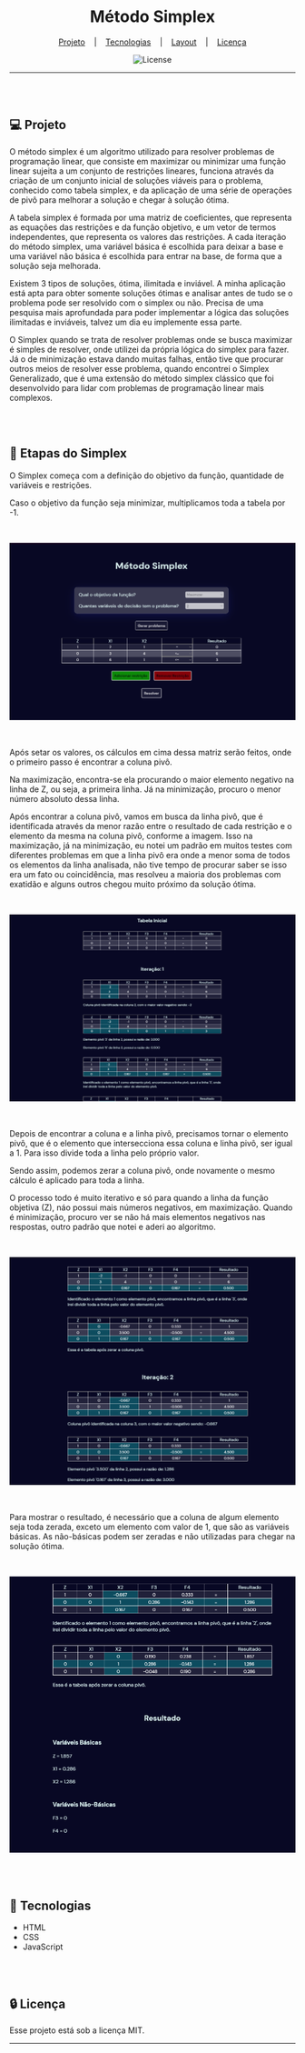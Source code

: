 <h1 align="center">Método Simplex</h1>

<div align="center">

[Projeto](#projeto) &nbsp;&nbsp;&nbsp;|&nbsp;&nbsp;&nbsp; [Tecnologias](#tecnologias)
&nbsp;&nbsp;&nbsp;|&nbsp;&nbsp;&nbsp; [Layout](#layout) &nbsp;&nbsp;&nbsp;|&nbsp;&nbsp;&nbsp;
[Licença](#license)

</div>

<p align="center">
  <img alt="License" src="https://img.shields.io/static/v1?label=license&message=MIT&color=49AA26&labelColor=000000">
</p>

<div align="center">

</div>

<hr>
<br>
<br>

## 💻 Projeto <a name = "projeto"></a>

O método simplex é um algoritmo utilizado para resolver problemas de programação linear, que
consiste em maximizar ou minimizar uma função linear sujeita a um conjunto de restrições lineares,
funciona através da criação de um conjunto inicial de soluções viáveis para o problema, conhecido
como tabela simplex, e da aplicação de uma série de operações de pivô para melhorar a solução e
chegar à solução ótima.

A tabela simplex é formada por uma matriz de coeficientes, que representa as equações das restrições
e da função objetivo, e um vetor de termos independentes, que representa os valores das restrições.
A cada iteração do método simplex, uma variável básica é escolhida para deixar a base e uma variável
não básica é escolhida para entrar na base, de forma que a solução seja melhorada.

Existem 3 tipos de soluções, ótima, ilimitada e inviável. A minha aplicação está apta para obter
somente soluções ótimas e analisar antes de tudo se o problema pode ser resolvido com o simplex ou
não. Precisa de uma pesquisa mais aprofundada para poder implementar a lógica das soluções
ilimitadas e inviáveis, talvez um dia eu implemente essa parte.

O Simplex quando se trata de resolver problemas onde se busca maximizar é simples de resolver, onde
utilizei da própria lógica do simplex para fazer. Já o de minimização estava dando muitas falhas,
então tive que procurar outros meios de resolver esse problema, quando encontrei o Simplex
Generalizado, que é uma extensão do método simplex clássico que foi desenvolvido para lidar com
problemas de programação linear mais complexos.

<br>
<br>

## 🔖 Etapas do Simplex <a name = "layout"></a>

O Simplex começa com a definição do objetivo da função, quantidade de variáveis e restrições.

Caso o objetivo da função seja minimizar, multiplicamos toda a tabela por -1.

<br>

![Main](assets/Main.png)

<br>

Após setar os valores, os cálculos em cima dessa matriz serão feitos, onde o primeiro passo é
encontrar a coluna pivô.

Na maximização, encontra-se ela procurando o maior elemento negativo na linha de Z, ou seja, a
primeira linha. Já na minimização, procuro o menor número absoluto dessa linha.

Após encontrar a coluna pivô, vamos em busca da linha pivô, que é identificada através da menor
razão entre o resultado de cada restrição e o elemento da mesma na coluna pivô, conforme a imagem.
Isso na maximização, já na minimização, eu notei um padrão em muitos testes com diferentes problemas
em que a linha pivô era onde a menor soma de todos os elementos da linha analisada, não tive tempo
de procurar saber se isso era um fato ou coincidência, mas resolveu a maioria dos problemas com
exatidão e alguns outros chegou muito próximo da solução ótima.

<br>

![Tables-1](assets/Tables-1.png)

<br>

Depois de encontrar a coluna e a linha pivô, precisamos tornar o elemento pivô, que é o elemento que
intersecciona essa coluna e linha pivô, ser igual a 1. Para isso divide toda a linha pelo próprio
valor.

Sendo assim, podemos zerar a coluna pivô, onde novamente o mesmo cálculo é aplicado para toda a
linha.

O processo todo é muito iterativo e só para quando a linha da função objetiva (Z), náo possui mais
números negativos, em maximização. Quando é minimização, procuro ver se não há mais elementos
negativos nas respostas, outro padrão que notei e aderi ao algoritmo.

<br>

![Tables-2](assets/Tables-2.png)

<br>

Para mostrar o resultado, é necessário que a coluna de algum elemento seja toda zerada, exceto um
elemento com valor de 1, que são as variáveis básicas. As não-básicas podem ser zeradas e não
utilizadas para chegar na solução ótima.

<br>

![Results](assets/Results.png)

<br>
<br>

## 🚀 Tecnologias <a name = "tecnologias"></a>

- HTML
- CSS
- JavaScript

<br>
<br>

## 🔒 Licença

Esse projeto está sob a licença MIT.

<hr>
